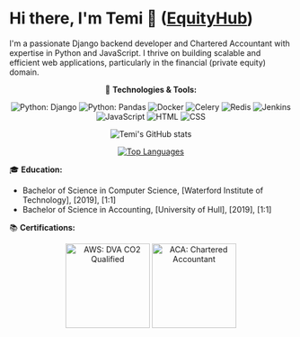 # Hi there, I'm Temi 👋 ([EquityHub](https://equityhub.co.uk))

I'm a passionate Django backend developer and Chartered Accountant with expertise in Python and JavaScript. I thrive on building scalable and efficient web applications, particularly in the financial (private equity) domain.

<div align="center">

🚀 **Technologies & Tools:**
  
  <img src="https://img.shields.io/badge/Python-Django-green" alt="Python: Django">
  <img src="https://img.shields.io/badge/Python-Pandas-yellow" alt="Python: Pandas">
  <img src="https://img.shields.io/badge/Docker-blue" alt="Docker">
  <img src="https://img.shields.io/badge/Celery-orange" alt="Celery">
  <img src="https://img.shields.io/badge/Redis-red" alt="Redis">
  <img src="https://img.shields.io/badge/Jenkins-purple" alt="Jenkins">
  <img src="https://img.shields.io/badge/JavaScript-yellow" alt="JavaScript">
  <img src="https://img.shields.io/badge/HTML-orange" alt="HTML">
  <img src="https://img.shields.io/badge/CSS-blue" alt="CSS">

</div>

<div align="center">
  
![Temi's GitHub stats](https://github-readme-stats-temi9568s-projects.vercel.app/api?username=temi9568&show_icons=true&theme=radical)

[![Top Languages](https://github-readme-stats-temi9568s-projects.vercel.app/api/top-langs/?username=Temi9568&layout=compact&theme=radical)](https://github.com/Temi9568)

</div>

🎓 **Education:**
- Bachelor of Science in Computer Science, [Waterford Institute of Technology], [2019], [1:1]
- Bachelor of Science in Accounting, [University of Hull], [2019], [1:1]

📚 **Certifications:**

<div align="center">
  <img src="https://miro.medium.com/v2/resize:fit:300/1*bcl0SZFLItgl8cWuzsquQQ.png" alt="AWS: DVA CO2 Qualified" width="150" height="150">
  <img src="https://charteredaccountantsworldwide.com/wp-content/uploads/2020/12/logo_0001_CAI.jpg" alt="ACA: Chartered Accountant" width="150" height="150">
</div>
